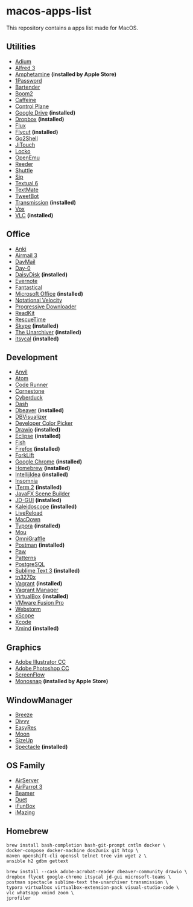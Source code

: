# macos-apps-list

This repository contains a apps list made for MacOS.


## Utilities
* [Adium](https://adium.im/)
* [Alfred 3](http://www.alfredapp.com/)
* [Amphetamine](https://itunes.apple.com/us/app/amphetamine/id937984704?mt=12) **(installed by Apple Store)**
* [1Password](https://agilebits.com/onepassword)
* [Bartender](http://www.macbartender.com/)
* [Boom2](http://www.globaldelight.com/boom/)
* [Caffeine](http://lightheadsw.com/caffeine/)
* [Control Plane](http://www.controlplaneapp.com/)
* [Google Drive](https://www.google.com/drive/download/) **(installed)**
* [Dropbox](http://www.dropbox.com/) **(installed)**
* [Flux](https://justgetflux.com/)
* [Flycut](https://github.com/TermiT/Flycut) **(installed)**
* [Go2Shell](http://zipzapmac.com/go2shell)
* [JiTouch](https://www.jitouch.com/)
* [Locko](http://www.binarynights.com/)
* [OpenEmu](http://openemu.org/)
* [Reeder](http://reederapp.com/mac/)
* [Shuttle](http://fitztrev.github.io/shuttle/)
* [Sip](http://theolabrothers.com/sip/)
* [Textual 6](http://www.codeux.com/textual/)
* [TextMate](http://macromates.com/)
* [TweetBot](http://tapbots.com/tweetbot/mac/)
* [Transmission](https://www.transmissionbt.com/) **(installed)**
* [Vox](http://coppertino.com/)
* [VLC](http://www.videolan.org/vlc/) **(installed)**

## Office
* [Anki](http://ankisrs.net/)
* [Airmail 3](http://airmailapp.com/)
* [DavMail](http://davmail.sourceforge.net/)
* [Day-0](http://www.shauninman.com/archive/2011/10/20/day_o_mac_menu_bar_clock)
* [DaisyDisk](http://www.daisydiskapp.com/) **(installed)**
* [Evernote](https://evernote.com/evernote/)
* [Fantastical](https://flexibits.com/fantastical)
* [Microsoft Office](https://products.office.com/en/mac/microsoft-office-for-mac/) **(installed)**
* [Notational Velocity](http://notational.net/)
* [Progressive Downloader](http://www.macpsd.net/)
* [ReadKit](http://readkitapp.com/)
* [RescueTime](https://www.rescuetime.com/)
* [Skype](http://www.skype.com/) **(installed)**
* [The Unarchiver](http://unarchiver.c3.cx/) **(installed)**
* [itsycal](https://www.mowglii.com/itsycal/) **(installed)**

## Development
* [Anvil](http://anvilformac.com/)
* [Atom](https://atom.io/)
* [Code Runner](https://coderunnerapp.com/)
* [Cornestone](https://www.zennaware.com/cornerstone/index.php)
* [Cyberduck](https://cyberduck.io/)
* [Dash](http://kapeli.com/dash)
* [Dbeaver](http://dbeaver.jkiss.org/) **(installed)**
* [DBVisualizer](http://www.dbvis.com/)
* [Developer Color Picker](http://download.panic.com/picker/)
* [Drawio](http://draw.io) **(installed)**
* [Eclipse](http://www.eclipse.org/) **(installed)**
* [Fish](http://fishshell.com/)
* [Firefox](https://www.mozilla.org/en-US/firefox) **(installed)**
* [ForkLift](http://www.binarynights.com/)
* [Google Chrome](http://www.google.com/chrome/) **(installed)**
* [Homebrew](http://brew.sh/) **(installed)**
* [IntellijIdea](https://www.jetbrains.com/idea) **(installed)**
* [Insomnia](https://insomnia.rest/)
* [iTerm 2](http://iterm2.com/) **(installed)**
* [JavaFX Scene Builder](http://www.oracle.com/technetwork/java/javase/downloads/index.html)
* [JD-GUI](http://jd.benow.ca/) **(installed)**
* [Kaleidoscope](http://www.kaleidoscopeapp.com/) **(installed)**
* [LiveReload](http://livereload.com/)
* [MacDown](http://macdown.uranusjr.com/)
* [Typora](https://typora.io/) **(installed)**
* [Mou](http://25.io/mou/)
* [OmniGraffle](https://www.omnigroup.com/omnigraffle)
* [Postman](https://www.getpostman.com/apps) **(installed)**
* [Paw](https://luckymarmot.com/paw)
* [Patterns](http://krillapps.com/)
* [PostgreSQL](http://postgresapp.com/)
* [Sublime Text 3](http://www.sublimetext.com/3) **(installed)**
* [tn3270x](http://www.brown.edu/cis/tn3270/)
* [Vagrant](https://www.vagrantup.com/) **(installed)**
* [Vagrant Manager](http://vagrantmanager.com/)
* [VirtualBox](https://www.virtualbox.org/) **(installed)**
* [VMware Fusion Pro](https://www.vmware.com/products/fusion-pro/)
* [Webstorm](https://www.jetbrains.com/webstorm/)
* [xScope](http://xscopeapp.com/)
* [Xcode](https://developer.apple.com/xcode/)
* [Xmind](https://www.xmind.net/) **(installed)**

## Graphics
* [Adobe Illustrator CC](http://www.adobe.com/products/illustrator.html)
* [Adobe Photoshop CC](http://www.adobe.com/products/photoshop.html)
* [ScreenFlow](http://www.telestream.net/screenflow/overview.htm)
* [Monosnap](https://www.monosnap.com/) **(installed by Apple Store)**

## WindowManager
* [Breeze](http://autumnapps.com/breeze/)
* [Divvy](http://mizage.com/divvy/)
* [EasyRes](http://easyresapp.com/)
* [Moon](http://manytricks.com/moom/)
* [SizeUp](http://www.irradiatedsoftware.com/sizeup/)
* [Spectacle](http://spectacleapp.com/) **(installed)**

## OS Family
* [AirServer](http://www.airserver.com/)
* [AirParrot 3](http://www.airsquirrels.com/airparrot/)
* [Beamer](http://beamer-app.com/)
* [Duet](http://www.duetdisplay.com/)
* [iFunBox](http://www.i-funbox.com/)
* [iMazing](http://imazing.com/)

## Homebrew
```
brew install bash-completion bash-git-prompt cntlm docker \ 
docker-compose docker-machine dos2unix git htop \
maven openshift-cli openssl telnet tree vim wget z \ 
ansible h2 gdbm gettext 
```

```
brew install --cask adobe-acrobat-reader dbeaver-community drawio \
dropbox flycut google-chrome itsycal jd-gui microsoft-teams \
postman spectacle sublime-text the-unarchiver transmission \
typora virtualbox virtualbox-extension-pack visual-studio-code \
vlc whatsapp xmind zoom \
jprofiler
```